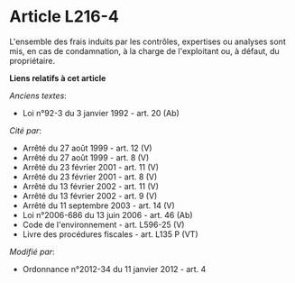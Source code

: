 # Article L216-4

L'ensemble des frais induits par les contrôles, expertises ou analyses sont mis, en cas de condamnation, à la charge de
l'exploitant ou, à défaut, du propriétaire.

**Liens relatifs à cet article**

_Anciens textes_:

  - Loi n°92-3 du 3 janvier 1992 - art. 20 (Ab)

_Cité par_:

  - Arrêté du 27 août 1999 - art. 12 (V)
  - Arrêté du 27 août 1999 - art. 8 (V)
  - Arrêté du 23 février 2001 - art. 11 (V)
  - Arrêté du 23 février 2001 - art. 8 (V)
  - Arrêté du 13 février 2002 - art. 11 (V)
  - Arrêté du 13 février 2002 - art. 9 (V)
  - Arrêté du 11 septembre 2003 - art. 14 (V)
  - Loi n°2006-686 du 13 juin 2006 - art. 46 (Ab)
  - Code de l'environnement - art. L596-25 (V)
  - Livre des procédures fiscales - art. L135 P (VT)

_Modifié par_:

  - Ordonnance n°2012-34 du 11 janvier 2012 - art. 4
